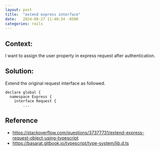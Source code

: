 ```yaml
---
layout: post
title:  "extend express interface"
date:   2024-08-27 11:40:34 -0500
categories: rails
---
```


## Context:
I want to assign the user property in express request after authentication.

## Solution:
Extend the original request interface as followed.
```
declare global {
  namespace Express {
    interface Request {
        ...
```

## Reference
* https://stackoverflow.com/questions/37377731/extend-express-request-object-using-typescript
* https://basarat.gitbook.io/typescript/type-system/lib.d.ts

